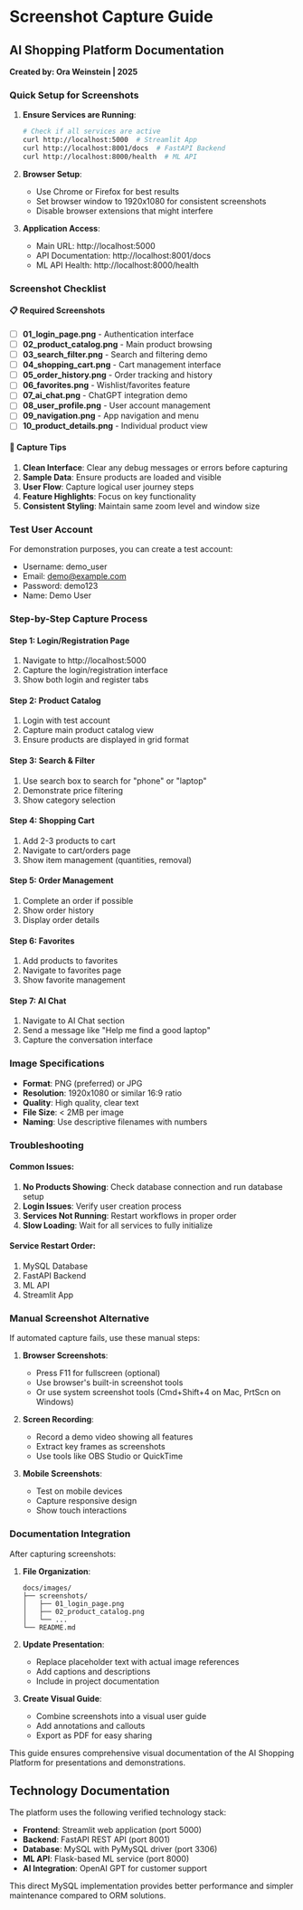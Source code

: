 # Screenshot Capture Guide
## AI Shopping Platform Documentation

**Created by: Ora Weinstein | 2025**

### Quick Setup for Screenshots

1. **Ensure Services are Running**:
   ```bash
   # Check if all services are active
   curl http://localhost:5000  # Streamlit App
   curl http://localhost:8001/docs  # FastAPI Backend
   curl http://localhost:8000/health  # ML API
   ```

2. **Browser Setup**:
   - Use Chrome or Firefox for best results
   - Set browser window to 1920x1080 for consistent screenshots
   - Disable browser extensions that might interfere

3. **Application Access**:
   - Main URL: http://localhost:5000
   - API Documentation: http://localhost:8001/docs
   - ML API Health: http://localhost:8000/health

### Screenshot Checklist

#### 📋 Required Screenshots

- [ ] **01_login_page.png** - Authentication interface
- [ ] **02_product_catalog.png** - Main product browsing
- [ ] **03_search_filter.png** - Search and filtering demo
- [ ] **04_shopping_cart.png** - Cart management interface
- [ ] **05_order_history.png** - Order tracking and history
- [ ] **06_favorites.png** - Wishlist/favorites feature
- [ ] **07_ai_chat.png** - ChatGPT integration demo
- [ ] **08_user_profile.png** - User account management
- [ ] **09_navigation.png** - App navigation and menu
- [ ] **10_product_details.png** - Individual product view

#### 🎯 Capture Tips

1. **Clean Interface**: Clear any debug messages or errors before capturing
2. **Sample Data**: Ensure products are loaded and visible
3. **User Flow**: Capture logical user journey steps
4. **Feature Highlights**: Focus on key functionality
5. **Consistent Styling**: Maintain same zoom level and window size

### Test User Account
For demonstration purposes, you can create a test account:
- Username: demo_user
- Email: demo@example.com
- Password: demo123
- Name: Demo User

### Step-by-Step Capture Process

#### Step 1: Login/Registration Page
1. Navigate to http://localhost:5000
2. Capture the login/registration interface
3. Show both login and register tabs

#### Step 2: Product Catalog
1. Login with test account
2. Capture main product catalog view
3. Ensure products are displayed in grid format

#### Step 3: Search & Filter
1. Use search box to search for "phone" or "laptop"
2. Demonstrate price filtering
3. Show category selection

#### Step 4: Shopping Cart
1. Add 2-3 products to cart
2. Navigate to cart/orders page
3. Show item management (quantities, removal)

#### Step 5: Order Management
1. Complete an order if possible
2. Show order history
3. Display order details

#### Step 6: Favorites
1. Add products to favorites
2. Navigate to favorites page
3. Show favorite management

#### Step 7: AI Chat
1. Navigate to AI Chat section
2. Send a message like "Help me find a good laptop"
3. Capture the conversation interface

### Image Specifications
- **Format**: PNG (preferred) or JPG
- **Resolution**: 1920x1080 or similar 16:9 ratio
- **Quality**: High quality, clear text
- **File Size**: < 2MB per image
- **Naming**: Use descriptive filenames with numbers

### Troubleshooting

#### Common Issues:
1. **No Products Showing**: Check database connection and run database setup
2. **Login Issues**: Verify user creation process
3. **Services Not Running**: Restart workflows in proper order
4. **Slow Loading**: Wait for all services to fully initialize

#### Service Restart Order:
1. MySQL Database
2. FastAPI Backend  
3. ML API
4. Streamlit App

### Manual Screenshot Alternative

If automated capture fails, use these manual steps:

1. **Browser Screenshots**:
   - Press F11 for fullscreen (optional)
   - Use browser's built-in screenshot tools
   - Or use system screenshot tools (Cmd+Shift+4 on Mac, PrtScn on Windows)

2. **Screen Recording**:
   - Record a demo video showing all features
   - Extract key frames as screenshots
   - Use tools like OBS Studio or QuickTime

3. **Mobile Screenshots**:
   - Test on mobile devices
   - Capture responsive design
   - Show touch interactions

### Documentation Integration

After capturing screenshots:

1. **File Organization**:
   ```
   docs/images/
   ├── screenshots/
   │   ├── 01_login_page.png
   │   ├── 02_product_catalog.png
   │   └── ...
   └── README.md
   ```

2. **Update Presentation**:
   - Replace placeholder text with actual image references
   - Add captions and descriptions
   - Include in project documentation

3. **Create Visual Guide**:
   - Combine screenshots into a visual user guide
   - Add annotations and callouts
   - Export as PDF for easy sharing

This guide ensures comprehensive visual documentation of the AI Shopping Platform for presentations and demonstrations.

## Technology Documentation

The platform uses the following verified technology stack:
- **Frontend**: Streamlit web application (port 5000)
- **Backend**: FastAPI REST API (port 8001)  
- **Database**: MySQL with PyMySQL driver (port 3306)
- **ML API**: Flask-based ML service (port 8000)
- **AI Integration**: OpenAI GPT for customer support

This direct MySQL implementation provides better performance and simpler maintenance compared to ORM solutions.
